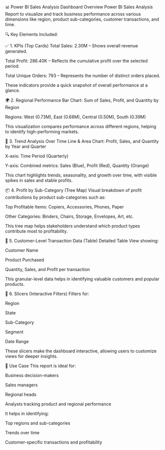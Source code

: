 📊 Power BI Sales Analysis Dashboard Overview
Power BI Sales Analysis Report to visualize and track business performance across various dimensions like region, product sub-categories, customer transactions, and time.

🔍 Key Elements Included:

✅ 1. KPIs (Top Cards)
Total Sales: 2.30M – Shows overall revenue generated.

Total Profit: 286.40K – Reflects the cumulative profit over the selected period.

Total Unique Orders: 793 – Represents the number of distinct orders placed.

These indicators provide a quick snapshot of overall performance at a glance.

🌍 2. Regional Performance
Bar Chart: Sum of Sales, Profit, and Quantity by Region

Regions: West (0.73M), East (0.68M), Central (0.50M), South (0.39M)

This visualization compares performance across different regions, helping to identify high-performing markets.

📆 3. Trend Analysis Over Time
Line & Area Chart: Profit, Sales, and Quantity by Year and Quarter

X-axis: Time Period (Quarterly)

Y-axis: Combined metrics: Sales (Blue), Profit (Red), Quantity (Orange)

This chart highlights trends, seasonality, and growth over time, with visible spikes in sales and stable profits.

📦 4. Profit by Sub-Category (Tree Map)
Visual breakdown of profit contributions by product sub-categories such as:

Top Profitable Items: Copiers, Accessories, Phones, Paper

Other Categories: Binders, Chairs, Storage, Envelopes, Art, etc.

This tree map helps stakeholders understand which product types contribute most to profitability.

👤 5. Customer-Level Transaction Data (Table)
Detailed Table View showing:

Customer Name

Product Purchased

Quantity, Sales, and Profit per transaction

This granular-level data helps in identifying valuable customers and popular products.

🎯 6. Slicers (Interactive Filters)
Filters for:

Region

State

Sub-Category

Segment

Date Range

These slicers make the dashboard interactive, allowing users to customize views for deeper insights.

💼 Use Case
This report is ideal for:

Business decision-makers

Sales managers

Regional heads

Analysts tracking product and regional performance

It helps in identifying:

Top regions and sub-categories

Trends over time

Customer-specific transactions and profitability

